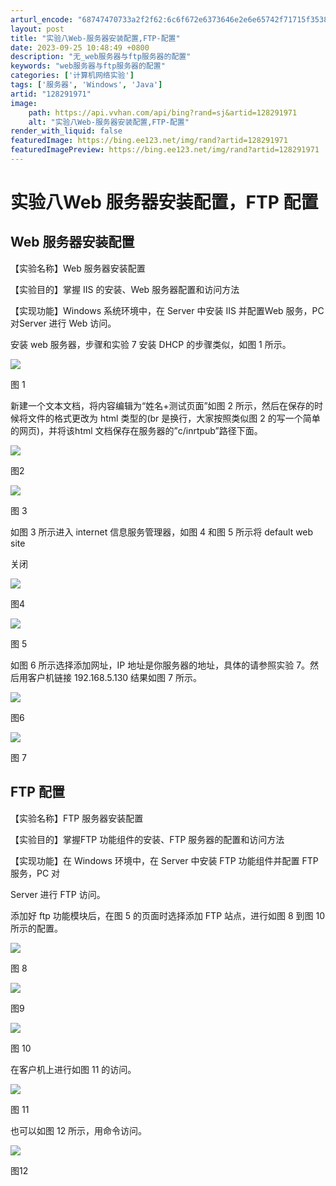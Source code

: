 ```yaml
---
arturl_encode: "68747470733a2f2f62:6c6f672e6373646e2e6e65742f71715f35383733323332322f:61727469636c652f64657461696c732f313238323931393731"
layout: post
title: "实验八Web-服务器安装配置,FTP-配置"
date: 2023-09-25 10:48:49 +0800
description: "无_web服务器与ftp服务器的配置"
keywords: "web服务器与ftp服务器的配置"
categories: ['计算机网络实验']
tags: ['服务器', 'Windows', 'Java']
artid: "128291971"
image:
    path: https://api.vvhan.com/api/bing?rand=sj&artid=128291971
    alt: "实验八Web-服务器安装配置,FTP-配置"
render_with_liquid: false
featuredImage: https://bing.ee123.net/img/rand?artid=128291971
featuredImagePreview: https://bing.ee123.net/img/rand?artid=128291971
---
```


# 实验八Web 服务器安装配置，FTP 配置

## ******Web**** ****服务器安装配置******

【实验名称】Web 服务器安装配置

【实验目的】掌握 IIS 的安装、Web 服务器配置和访问方法

【实现功能】Windows 系统环境中，在 Server 中安装 IIS 并配置Web 服务，PC 对Server 进行 Web 访问。

安装 web 服务器，步骤和实验 7 安装 DHCP 的步骤类似，如图 1 所示。

![](https://i-blog.csdnimg.cn/blog_migrate/f4d07c398ae481359aa991a94594d125.png)

图 1

新建一个文本文档，将内容编辑为“姓名+测试页面”如图 2 所示，然后在保存的时候将文件的格式更改为 html 类型的(br 是换行，大家按照类似图 2 的写一个简单的网页)，并将该html 文档保存在服务器的”c/inrtpub”路径下面。

![](https://i-blog.csdnimg.cn/blog_migrate/6779d2a0886bd213d1eaa0ec6aea66f6.png)

图2

![](https://i-blog.csdnimg.cn/blog_migrate/fe422b431d73a1ef881e1578f98bca63.png)

图 3

如图 3 所示进入 internet 信息服务管理器，如图 4 和图 5 所示将 default web site

关闭

![](https://i-blog.csdnimg.cn/blog_migrate/0e88bf1ea441877640839dedabf964c2.png)

图4

![](https://i-blog.csdnimg.cn/blog_migrate/f63cf0f7e4eaa1ab32667818a0dd6bb2.png)

图 5

如图 6 所示选择添加网址，IP 地址是你服务器的地址，具体的请参照实验 7。然后用客户机链接 192.168.5.130 结果如图 7 所示。

![](https://i-blog.csdnimg.cn/blog_migrate/dfcb80a475719d721eba30df01f263c8.png)

图6

![](https://i-blog.csdnimg.cn/blog_migrate/7d93aa44bcace7f8cd56c9089ecfc7e3.png)

图 7

## ******FTP**** ****配置******

【实验名称】FTP 服务器安装配置

【实验目的】掌握FTP 功能组件的安装、FTP 服务器的配置和访问方法

【实现功能】在 Windows 环境中，在 Server 中安装 FTP 功能组件并配置 FTP 服务，PC 对

Server 进行 FTP 访问。

添加好 ftp 功能模块后，在图 5 的页面时选择添加 FTP 站点，进行如图 8 到图 10 所示的配置。

![](https://i-blog.csdnimg.cn/blog_migrate/fffdc6749ba6d37df30e4a0e230dbaf0.png)

图 8

![](https://i-blog.csdnimg.cn/blog_migrate/4e47ff789dfd46910eafec70ac071be6.png)

图9

![](https://i-blog.csdnimg.cn/blog_migrate/58b19f42a27a13d62173b7b0d6ef17c2.png)

图 10

在客户机上进行如图 11 的访问。

![](https://i-blog.csdnimg.cn/blog_migrate/3f616a0100c17fa992fcab14122e2ad0.png)

图 11

也可以如图 12 所示，用命令访问。

![](https://i-blog.csdnimg.cn/blog_migrate/53e431b547fbdb67cbeed70db8348b37.png)

图12